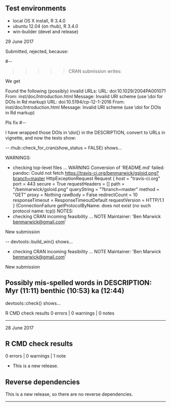 ## Test environments
* local OS X install, R 3.4.0
* ubuntu 12.04 (on rhub), R 3.4.0
* win-builder (devel and release)

29 June 2017

Submitted, rejected, because:

#--
>>>>> CRAN submission writes:

We get


Found the following (possibly) invalid URLs:
  URL: doi:10.1029/2004PA001071
    From: inst/doc/Introduction.html
    Message: Invalid URI scheme (use \doi for DOIs in Rd markup)
  URL: doi:10.5194/cp-12-1-2016
    From: inst/doc/Introduction.html
    Message: Invalid URI scheme (use \doi for DOIs in Rd markup)

Pls fix 
#--

I have wrapped those DOIs in \doi{} in the DESCRIPTION, convert to URLs in vignette, and now the tests show:

--
rhub::check_for_cran(show_status = FALSE) shows...

WARNINGS:
* checking top-level files ... WARNING
Conversion of ‘README.md’ failed:
pandoc: Could not fetch https://travis-ci.org/benmarwick/gsloid.png?branch=master
HttpExceptionRequest Request {
  host                 = "travis-ci.org"
  port                 = 443
  secure               = True
  requestHeaders       = []
  path                 = "/benmarwick/gsloid.png"
  queryString          = "?branch=master"
  method               = "GET"
  proxy                = Nothing
  rawBody              = False
  redirectCount        = 10
  responseTimeout      = ResponseTimeoutDefault
  requestVersion       = HTTP/1.1
}
 (ConnectionFailure getProtocolByName: does not exist (no such protocol name: tcp))
NOTES:
 * checking CRAN incoming feasibility ... NOTE
Maintainer: ‘Ben Marwick <benmarwick@gmail.com>’

New submission

--
devtools::build_win() shows...

* checking CRAN incoming feasibility ... NOTE
Maintainer: 'Ben Marwick <benmarwick@gmail.com>'

New submission

Possibly mis-spelled words in DESCRIPTION:
  Myr (11:11)
  benthic (10:53)
  ka (12:44)
--
devtools::check() shows...

R CMD check results
0 errors | 0 warnings | 0 notes

---
28 June 2017

## R CMD check results

0 errors | 0 warnings | 1 note

* This is a new release.

## Reverse dependencies

This is a new release, so there are no reverse dependencies.

---
